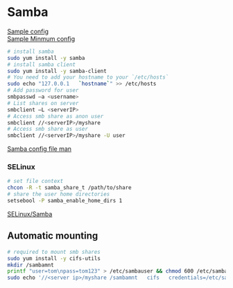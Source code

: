 # Samba
[Sample config](smb.conf)  
[Sample Minmum config](smb.min.conf)  
```bash
# install samba
sudo yum install -y samba
# install samba client
sudo yum install -y samba-client
# You need to add your hostname to your `/etc/hosts`
sudo echo "127.0.0.1   `hostname`" >> /etc/hosts
# Add password for user
smbpasswd –a <username>
# List shares on server
smbclient –L <serverIP>
# Access smb share as anon user
smbclient //<serverIP>/myshare
# Access smb share as user
smbclient //<serverIP>/myshare -U user
```
[Samba config file man](https://www.samba.org/~ab/output/htmldocs/manpages-3/smb.conf.5.html)

### SELinux
```bash
# set file context
chcon -R -t samba_share_t /path/to/share
# share the user home directories
setsebool -P samba_enable_home_dirs 1
```
[SELinux/Samba](https://fedoraproject.org/wiki/SELinux/samba)

## Automatic mounting
```bash
# required to mount smb shares
sudo yum install -y cifs-utils
mkdir /sambamnt
printf "user=tom\npass=tom123" > /etc/sambauser && chmod 600 /etc/sambauser
sudo echo '//<server ip>/myshare /sambamnt   cifs   credentials=/etc/sambauser  0 0' >> /etc/fstab
```